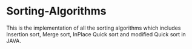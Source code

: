 # Sorting-Algorithms

This is the implementation of all the sorting algorithms which includes Insertion sort, Merge sort, InPlace Quick sort and modified Quick sort in JAVA. 
